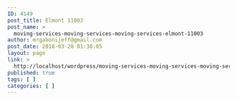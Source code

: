 ```yaml
---
ID: 4149
post_title: Elmont 11003
post_name: >
  moving-services-moving-services-moving-services-elmont-11003
author: mrgabonijeff@gmail.com
post_date: 2018-03-28 01:38:05
layout: page
link: >
  http://localhost/wordpress/moving-services-moving-services-moving-services-elmont-11003/
published: true
tags: [ ]
categories: [ ]
---
```

